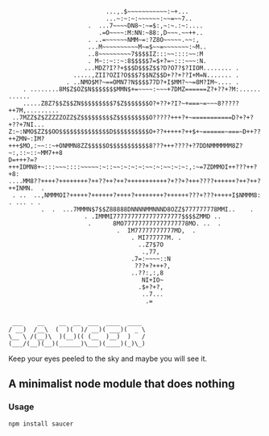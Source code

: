 
                               ...,.$~~~~~~~~~~~:~+...                              
                               ...~:~:~:~~~~~~:~~=~~7..                             
                          .  ...7~~~~DN8~:~=$:,~:~.:~:....                          
                             .=O~~~~:M:NN:~88:,D~~~.~~++..                          
                          . ..=~~~~~~NMM~=:?Z8O~~~~~.~~:,                           
                          ...M~~~~~~~~~~M~=$~~=~~~~~~~:~M..                         
                          ..8~~~~~~~~~7$$$$IZ:::~~::::~~:M                          
                          . M~::~::~:8$$$$$7=$+?=~:::~~~:N.                         
                         ...MDZ?I??+$$$D$$$Z$$?D?O7?$?IIOM........ .                
                      .....,ZII?OZI?O$$$7$$NZ$$D+??+??I+M=N....... .                
                    . ..NMO$M?~==OMN7?N$$$$77D?+I$MM?~~=8M?IM~.... .                
        . ........8M$Z$OZ$N$$$$$$$MMN$+=~~~~:~~~+7DMZ======Z?+??+?M:...... ......   
        .....Z8Z7$$Z$$ZN$$$$$$$$$7$Z$$$$$$$O?+??+?I?~+===~=~~~8?????++7M,.........  
     ..7MZZ$Z$ZZZZZOZZ$Z$$$$$$$$$Z$$$$$$$$$O?????+++?+~===========D?+?+?+??+7NI...  
    Z:~:NMO$ZZ$$OO$$$$$$$$$$$$$$D$$$$$$$$$$O+??+++++?++$+~======~===~D++??++ZMN~:IM?
    +++$MO,:~~::~+ONMMN8ZZ$$$$$O$$$$$$$$$$$8???+++????+?7DDNMMMMMM8Z?~:,::~::~MM7++8
    D=+++?=?+++IDMN8+~:::~~~::::~~~~~:~::~~:~:~:~:~~:~:~~:~:~:,:~=7ZDMMOI++???++?+8:
    ....MM8??++++?++++++++?++??++?++?+++++++++++?+??+?+++????++++++?++?++?++INMN.  .
     . ..  ..,NMMMOI?+++++?++++++?++++?++++++++?++++++???+???+++++I$NMMM8: . ... . .
             .  .  ...7MMMN$7$$Z88888DNNNNMMNNND8OZZ$777777778MMI..    .            
                         . .IMMMI7777777777777777777$$$$ZMMD ..                     
                          .      8MO777777777777777778MO. ..  .                     
                                  .  IM77777777777MD,  .                            
                                      . MI777777M. .                                
                                        ..Z7$7O                                     
                                         .,77,                                      
                                      .7=:~~~~::N                                   
                                       ???+?+++?,                                   
                                      ..??:,:,8                                     
                                         NI+IO~                                     
                                        .$+?+?,                                     
                                         ..7...                                     
                                          .=  


     ___    __    __  __  ___  ____  ____ 
    / __)  /__\  (  )(  )/ __)( ___)(  _ \
    \__ \ /(__)\  )(__)(( (__  )__)  )   /
    (___/(__)(__)(______)\___)(____)(_)\_)


Keep your eyes peeled to the sky and maybe you will see it.



## A minimalist node module that does nothing

### Usage

    npm install saucer
